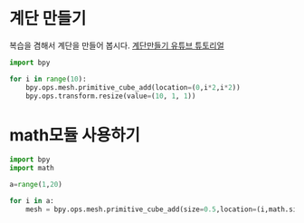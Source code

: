 # 계단 만들기 
복습을 겸해서 계단을 만들어 봅시다. 
[계단만들기 유튜브 튜토리얼](https://youtu.be/ky2Mp5yDGDA)
```python
import bpy

for i in range(10):
    bpy.ops.mesh.primitive_cube_add(location=(0,i*2,i*2))
    bpy.ops.transform.resize(value=(10, 1, 1))
```


# math모듈 사용하기 


```python
import bpy
import math

a=range(1,20)

for i in a:
    mesh = bpy.ops.mesh.primitive_cube_add(size=0.5,location=(i,math.sin(i),math.cos(i)))
```
